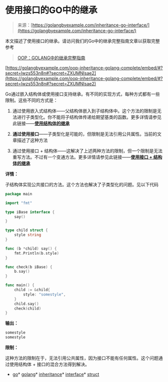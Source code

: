 <!--yml

类别：未分类

日期：2024-10-13 06:00:38

-->

# 使用接口的GO中的继承

> 来源：[https://golangbyexample.com/inheritance-go-interface/](https://golangbyexample.com/inheritance-go-interface/)

本文描述了使用接口的继承。请访问我们的Go中的继承完整指南文章以获取完整参考

> [OOP：GOLANG中的继承完整指南](https://golangbyexample.com/oop-inheritance-golang-complete/)

[https://golangbyexample.com/oop-inheritance-golang-complete/embed/#?secret=lwzs553n8n#?secret=ZXUMNIsae2](https://golangbyexample.com/oop-inheritance-golang-complete/embed/#?secret=lwzs553n8n#?secret=ZXUMNIsae2)

Go通过嵌入结构体或使用接口支持继承。有不同的实现方式，每种方式都有一些限制。这些不同的方式是：

1.  通过使用嵌入式结构体——父结构体嵌入到子结构体中。这个方法的限制是无法进行子类型化。你不能将子结构体传递给期望基类的函数。更多详情请参见此链接——**[使用结构体的继承](https://golangbyexample.com/inheritance-go-struct/)**

1.  **通过使用接口**——子类型化是可能的，但限制是无法引用公共属性。当前的文章描述了这种方法

1.  通过使用接口 + 结构体——这解决了上述两种方法的限制，但一个限制是无法重写方法。不过有一个变通方法。更多详情请参见此链接——**[使用接口 + 结构体的继承](https://golangbyexample.com/inheritance-go-interface-struct/)**

**详情：**

子结构体实现公共接口的方法。这个方法也解决了子类型化的问题。见以下代码

```go
package main

import "fmt"

type iBase interface {
	say()
}

type child struct {
	style string
}

func (b *child) say() {
	fmt.Println(b.style)
}

func check(b iBase) {
	b.say()
}

func main() {
	child := &child{
		style: "somestyle",
	}
	child.say()
	check(child)
} 
```

**输出：**

```go
somestyle
somestyle
```

**限制：**

这种方法的限制在于，无法引用公共属性，因为接口不能有任何属性。这个问题通过使用结构体 + 接口的混合方法得到解决。

+   [go](https://golangbyexample.com/tag/go/)*   [golang](https://golangbyexample.com/tag/golang/)*   [inheritance](https://golangbyexample.com/tag/inheritance/)*   [interface](https://golangbyexample.com/tag/interface/)*   [struct](https://golangbyexample.com/tag/struct/)
